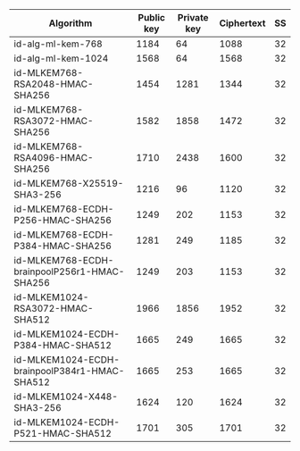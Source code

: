 | Algorithm                                     |  Public key  |  Private key |  Ciphertext  |  SS  |
| --------------------------------------------- | ------------ | ------------ |  ----------- |  --  |
| id-alg-ml-kem-768                             |     1184     |      64      |     1088     |  32  |
| id-alg-ml-kem-1024                            |     1568     |      64      |     1568     |  32  |
| id-MLKEM768-RSA2048-HMAC-SHA256               |     1454     |     1281     |     1344     |  32  |
| id-MLKEM768-RSA3072-HMAC-SHA256               |     1582     |     1858     |     1472     |  32  |
| id-MLKEM768-RSA4096-HMAC-SHA256               |     1710     |     2438     |     1600     |  32  |
| id-MLKEM768-X25519-SHA3-256                   |     1216     |      96      |     1120     |  32  |
| id-MLKEM768-ECDH-P256-HMAC-SHA256             |     1249     |     202      |     1153     |  32  |
| id-MLKEM768-ECDH-P384-HMAC-SHA256             |     1281     |     249      |     1185     |  32  |
| id-MLKEM768-ECDH-brainpoolP256r1-HMAC-SHA256  |     1249     |     203      |     1153     |  32  |
| id-MLKEM1024-RSA3072-HMAC-SHA512              |     1966     |     1856     |     1952     |  32  |
| id-MLKEM1024-ECDH-P384-HMAC-SHA512            |     1665     |     249      |     1665     |  32  |
| id-MLKEM1024-ECDH-brainpoolP384r1-HMAC-SHA512 |     1665     |     253      |     1665     |  32  |
| id-MLKEM1024-X448-SHA3-256                    |     1624     |     120      |     1624     |  32  |
| id-MLKEM1024-ECDH-P521-HMAC-SHA512            |     1701     |     305      |     1701     |  32  |
